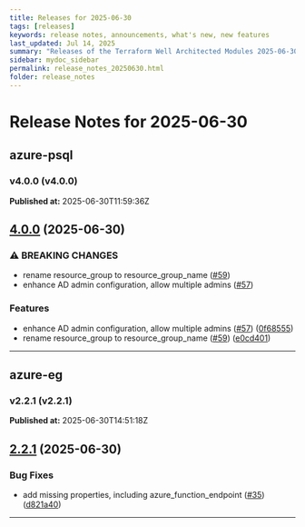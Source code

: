 ```yaml
---
title: Releases for 2025-06-30
tags: [releases]
keywords: release notes, announcements, what's new, new features
last_updated: Jul 14, 2025
summary: "Releases of the Terraform Well Architected Modules 2025-06-30"
sidebar: mydoc_sidebar
permalink: release_notes_20250630.html
folder: release_notes
---
```


# Release Notes for 2025-06-30

## azure-psql
### v4.0.0 (v4.0.0)
**Published at:** 2025-06-30T11:59:36Z

## [4.0.0](https://github.com/CloudNationHQ/terraform-azure-psql/compare/v3.2.0...v4.0.0) (2025-06-30)


### ⚠ BREAKING CHANGES

* rename resource_group to resource_group_name ([#59](https://github.com/CloudNationHQ/terraform-azure-psql/issues/59))
* enhance AD admin configuration, allow multiple admins ([#57](https://github.com/CloudNationHQ/terraform-azure-psql/issues/57))

### Features

* enhance AD admin configuration, allow multiple admins ([#57](https://github.com/CloudNationHQ/terraform-azure-psql/issues/57)) ([0f68555](https://github.com/CloudNationHQ/terraform-azure-psql/commit/0f68555c25029c343a7653a1287bcd25957b1ea2))
* rename resource_group to resource_group_name ([#59](https://github.com/CloudNationHQ/terraform-azure-psql/issues/59)) ([e0cd401](https://github.com/CloudNationHQ/terraform-azure-psql/commit/e0cd4018b747ea800d73919c65e1212983c65f2f))

---

## azure-eg
### v2.2.1 (v2.2.1)
**Published at:** 2025-06-30T14:51:18Z

## [2.2.1](https://github.com/CloudNationHQ/terraform-azure-eg/compare/v2.2.0...v2.2.1) (2025-06-30)


### Bug Fixes

* add missing properties, including azure_function_endpoint ([#35](https://github.com/CloudNationHQ/terraform-azure-eg/issues/35)) ([d821a40](https://github.com/CloudNationHQ/terraform-azure-eg/commit/d821a4099637939840a017c4edb670e5c7df2c13))

---

